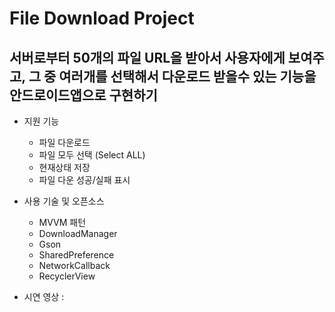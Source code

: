 # File Download Project

## 서버로부터 50개의 파일 URL을 받아서 사용자에게 보여주고, 그 중 여러개를 선택해서 다운로드 받을수 있는 기능을 안드로이드앱으로 구현하기

- 지원 기능
    - 파일 다운로드
    - 파일 모두 선택 (Select ALL)
    - 현재상태 저장
    - 파일 다운 성공/실패 표시

- 사용 기술 및 오픈소스
    - MVVM 패턴
    - DownloadManager
    - Gson
    - SharedPreference
    - NetworkCallback
    - RecyclerView

- 시연 영상 :